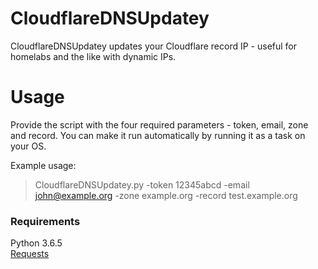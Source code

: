 # CloudflareDNSUpdatey
CloudflareDNSUpdatey updates your Cloudflare record IP - useful for homelabs and the like with dynamic IPs. 

# Usage
Provide the script with the four required parameters - token, email, zone and record. You can make it run automatically by running it as a task on your OS.

Example usage:
> CloudflareDNSUpdatey.py -token 12345abcd -email john@example.org -zone example.org -record test.example.org



### Requirements
Python  3.6.5  
[Requests ](http://docs.python-requests.org/en/master/) 
